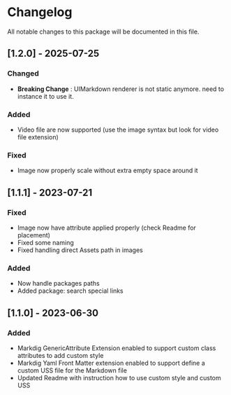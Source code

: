 # Changelog
All notable changes to this package will be documented in this file.

## [1.2.0] - 2025-07-25

### Changed
- **Breaking Change** : UIMarkdown renderer is not static anymore. need to instance it to use it.

### Added
- Video file are now supported (use the image syntax but look for video file extension)

### Fixed
- Image now properly scale without extra empty space around it

## [1.1.1] - 2023-07-21

### Fixed
- Image now have attribute applied properly (check Readme for placement)
- Fixed some naming
- Fixed handling direct Assets path in images

### Added
- Now handle packages paths
- Added package: search special links

## [1.1.0] - 2023-06-30

### Added
 - Markdig GenericAttribute Extension enabled to support custom class attributes to add custom style
 - Markdig Yaml Front Matter extension enabled to support define a custom USS file for the Markdown file
 - Updated Readme with instruction how to use custom style and custom USS